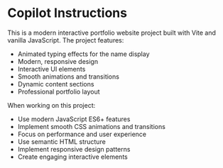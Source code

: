 # Copilot Instructions

<!-- Use this file to provide workspace-specific custom instructions to Copilot. For more details, visit https://code.visualstudio.com/docs/copilot/copilot-customization#_use-a-githubcopilotinstructionsmd-file -->

This is a modern interactive portfolio website project built with Vite and vanilla JavaScript. The project features:

- Animated typing effects for the name display
- Modern, responsive design
- Interactive UI elements
- Smooth animations and transitions
- Dynamic content sections
- Professional portfolio layout

When working on this project:
- Use modern JavaScript ES6+ features
- Implement smooth CSS animations and transitions
- Focus on performance and user experience
- Use semantic HTML structure
- Implement responsive design patterns
- Create engaging interactive elements
